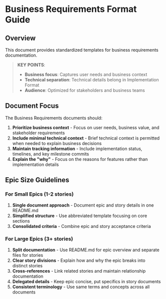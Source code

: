 # Business Requirements Format Guide

## Overview

This document provides standardized templates for business requirements documentation.

> **KEY POINTS**:
>
> - **Business focus**: Captures user needs and business context
> - **Technical separation**: Technical details belong in Implementation Format
> - **Audience**: Optimized for stakeholders and business teams

## Document Focus

The Business Requirements documents should:

1. **Prioritize business context** - Focus on user needs, business value, and stakeholder requirements
2. **Include minimal technical context** - Brief technical context is permitted when needed to explain business decisions
3. **Maintain tracking information** - Include implementation status, timelines, and key milestone commits
4. **Explain the "why"** - Focus on the reasons for features rather than implementation details

## Epic Size Guidelines

### For Small Epics (1-2 stories)

1. **Single document approach** - Document epic and story details in one README.md
2. **Simplified structure** - Use abbreviated template focusing on core sections
3. **Consolidated criteria** - Combine epic and story acceptance criteria

### For Large Epics (3+ stories)

1. **Split documentation** - Use README.md for epic overview and separate files for stories
2. **Clear story divisions** - Explain how and why the epic breaks into distinct stories
3. **Cross-references** - Link related stories and maintain relationship documentation
4. **Delegated details** - Keep epic concise, put specifics in story documents
5. **Consistent terminology** - Use same terms and concepts across all documents
